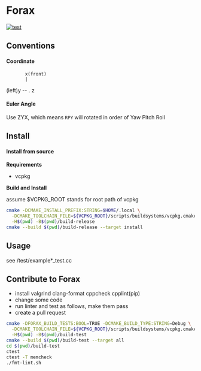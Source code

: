 # Forax

[![test](https://github.com/sdustio/forax/actions/workflows/test.yml/badge.svg)](https://github.com/sdustio/forax/actions/workflows/test.yml)


## Conventions

#### Coordinate
           x(front)
           |
(left)y -- . z

#### Euler Angle
Use ZYX, which means `RPY` will rotated in order of Yaw Pitch Roll

## Install

#### Install from source

**Requirements**

- vcpkg

**Build and Install**

assume $VCPKG_ROOT stands for root path of vcpkg

```sh
cmake -DCMAKE_INSTALL_PREFIX:STRING=$HOME/.local \
  -DCMAKE_TOOLCHAIN_FILE=${VCPKG_ROOT}/scripts/buildsystems/vcpkg.cmake \
  -H$(pwd) -B$(pwd)/build-release
cmake --build $(pwd)/build-release --target install
```

## Usage

see /test/example*_test.cc


## Contribute to Forax

- install valgrind clang-format cppcheck cpplint(pip)
- change some code
- run linter and test as follows, make them pass
- create a pull request

```sh
cmake -DFORAX_BUILD_TESTS:BOOL=TRUE -DCMAKE_BUILD_TYPE:STRING=Debug \
  -DCMAKE_TOOLCHAIN_FILE=${VCPKG_ROOT}/scripts/buildsystems/vcpkg.cmake \
  -H$(pwd) -B$(pwd)/build-test
cmake --build $(pwd)/build-test --target all
cd $(pwd)/build-test
ctest
ctest -T memcheck
./fmt-lint.sh
```
